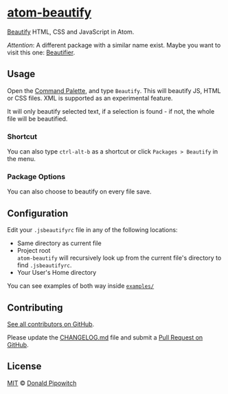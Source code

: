 # [atom-beautify](https://github.com/donaldpipowitch/atom-beautify)

[Beautify](https://github.com/einars/js-beautify) HTML, CSS and JavaScript in Atom.

*Attention*: A different package with a similar name exist. Maybe you want to visit this one: [Beautifier](https://atom.io/packages/atom-beautifier).

## Usage

Open the [Command Palette](https://github.com/atom/command-palette), and type `Beautify`.
This will beautify JS, HTML or CSS files.
XML is supported as an experimental feature.

It will only beautify selected text, if a selection is found - if not, the whole file will be beautified.

### Shortcut

You can also type `ctrl-alt-b` as a shortcut or click `Packages > Beautify` in the menu.

### Package Options

You can also choose to beautify on every file save.


## Configuration

Edit your `.jsbeautifyrc` file in any of the following locations:

- Same directory as current file
- Project root  
`atom-beautify` will recursively look up from the current file's directory to find `.jsbeautifyrc`.
- Your User's Home directory

You can see examples of both way inside [`examples/`](https://github.com/donaldpipowitch/atom-beautify/tree/master/examples)

## Contributing

[See all contributors on GitHub](https://github.com/donaldpipowitch/atom-beautify/graphs/contributors).

Please update the [CHANGELOG.md](https://github.com/donaldpipowitch/atom-beautify/blob/master/CHANGELOG.md)
file and submit a [Pull Request on GitHub](https://help.github.com/articles/using-pull-requests).

## License

[MIT](https://github.com/donaldpipowitch/atom-beautify/blob/master/LICENSE.md) © [Donald Pipowitch](https://github.com/donaldpipowitch)
